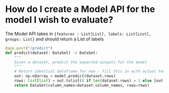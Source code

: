 # How do I create a Model API for the model I wish to evaluate?

The Model API takes in `{features : List[List], labels: List[List], groups: List}`
and should return a List of labels 

```python
@app.post("/predict")
def predict(dataset: DataSet) -> DataSet:
    """
    Given a dataset, predict the expected outputs for the model
    """
    # Return identical dataframe for now - fill this in with actual test models when trained
    out: np.ndarray = model.predict(dataset.rows)
    rows: list[list] = out.tolist() if len(dataset.rows) > 1 else [out.tolist()]
    return DataSet(column_names=dataset.column_names, rows=rows)
